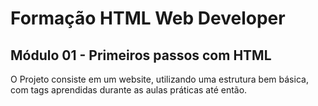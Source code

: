 # Formação HTML Web Developer

## Módulo 01 - Primeiros passos com HTML

O Projeto consiste em um website, utilizando uma estrutura bem básica, com tags aprendidas durante as aulas práticas até então.
